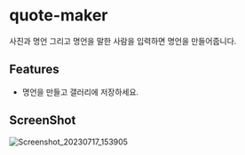 # quote-maker
사진과 명언 그리고 명언을 말한 사람을 입력하면 명언을 만들어줍니다.

## Features
* 명언을 만들고 갤러리에 저장하세요.

## ScreenShot
![Screenshot_20230717_153905](https://github.com/Myeongcheol-shin/quote-maker/assets/82868004/21d0d62e-da34-468e-a67f-2a89bf986189)
